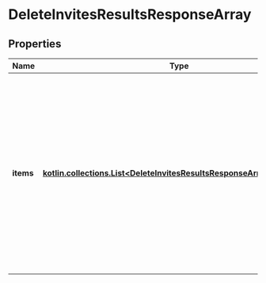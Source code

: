 
# DeleteInvitesResultsResponseArray

## Properties
| Name | Type | Description | Notes |
| ------------ | ------------- | ------------- | ------------- |
| **items** | [**kotlin.collections.List&lt;DeleteInvitesResultsResponseArrayItemsInner&gt;**](DeleteInvitesResultsResponseArrayItemsInner.md) | List of invite/Request deletion status. If there is an error, an exception object will be returned. If the invite/request was successfully cancelled, an invite object will be returned for the invite that was cancelled. |  [optional] |



